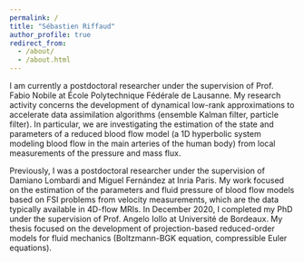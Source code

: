 ```yaml
---
permalink: /
title: "Sébastien Riffaud"
author_profile: true
redirect_from: 
  - /about/
  - /about.html
---
```


<p></p>
<p>I am currently a postdoctoral researcher under the supervision of Prof. Fabio Nobile at École Polytechnique Fédérale de Lausanne. My research activity concerns the development of dynamical low-rank approximations to accelerate data assimilation algorithms (ensemble Kalman filter, particle filter). In particular, we are investigating the estimation of the state and parameters of a reduced blood flow model (a 1D hyperbolic system modeling blood flow in the main arteries of the human body) from local measurements of the pressure and mass flux.</p>

<p>Previously, I was a postdoctoral researcher under the supervision of Damiano Lombardi and Miguel Fernández at Inria Paris. My work focused on the estimation of the parameters and fluid pressure of blood flow models based on FSI problems from velocity measurements, which are the data typically available in 4D-flow MRIs. In December 2020, I completed my PhD under the supervision of Prof. Angelo Iollo at Université de Bordeaux. My thesis focused on the development of projection-based reduced-order models for fluid mechanics (Boltzmann-BGK equation, compressible Euler equations).</p>

